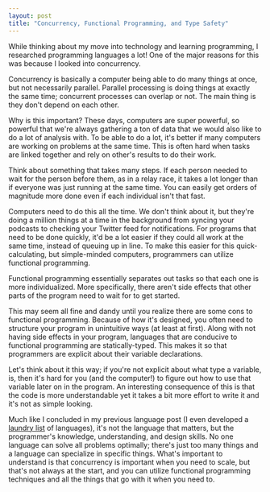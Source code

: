 ```yaml
---
layout: post
title: "Concurrency, Functional Programming, and Type Safety"
---
```


While thinking about my move into technology and learning programming, I researched programming languages a lot! One of the major reasons for this was because I looked into concurrency.

Concurrency is basically a computer being able to do many things at once, but not necessarily parallel. Parallel processing is doing things at exactly the same time; concurrent processes can overlap or not. The main thing is they don't depend on each other.

Why is this important? These days, computers are super powerful, so powerful that we're always gathering a ton of data that we would also like to do a lot of analysis with. To be able to do a lot, it's better if many computers are working on problems at the same time. This is often hard when tasks are linked together and rely on other's results to do their work.

Think about something that takes many steps. If each person needed to wait for the person before them, as in a relay race, it takes a lot longer than if everyone was just running at the same time. You can easily get orders of magnitude more done even if each individual isn't that fast.

Computers need to do this all the time. We don't think about it, but they're doing a million things at a time in the background from syncing your podcasts to checking your Twitter feed for notifications. For programs that need to be done quickly, it'd be a lot easier if they could all work at the same time, instead of queuing up in line. To make this easier for this quick-calculating, but simple-minded computers, programmers can utilize functional programming.

Functional programming essentially separates out tasks so that each one is more individualized. More specifically, there aren't side effects that other parts of the program need to wait for to get started.

This may seem all fine and dandy until you realize there are some cons to functional programming. Because of how it's designed, you often need to structure your program in unintuitive ways (at least at first). Along with not having side effects in your program, languages that are conducive to functional programming are statically-typed. This makes it so that programmers are explicit about their variable declarations.

Let's think about it this way; if you're not explicit about what type a variable, is, then it's hard for you (and the computer!) to figure out how to use that variable later on in the program. An interesting consequence of this is that the code is more understandable yet it takes a bit more effort to write it and it's not as simple looking.

Much like I concluded in my previous language post (I even developed a [laundry list](/language) of languages), it's not the language that matters, but the programmer's knowledge, understanding, and design skills. No one language can solve all problems optimally; there's just too many things and a language can specialize in specific things. What's important to understand is that concurrency is important when you need to scale, but that's not always at the start, and you can utilize functional programming techniques and all the things that go with it when you need to.
